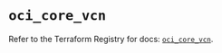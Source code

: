 # `oci_core_vcn`

Refer to the Terraform Registry for docs: [`oci_core_vcn`](https://registry.terraform.io/providers/oracle/oci/6.18.0/docs/resources/core_vcn).
